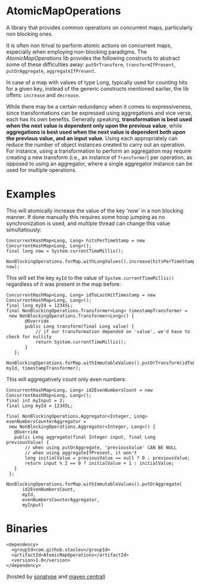 AtomicMapOperations
===================
A library that provides common operations on concurrent maps, particularly non blocking ones.

It is often non tirival to perform atomic actions on concurrent maps, especially when employing non-blocking paradigms. The *AtomicMapOperations* lib provides the following constructs to abstract some of these difficulties away: <code>putOrTransform</code>, <code>transformIfPresent</code>, <code>putOrAggregate</code>, <code>aggregateIfPresent</code>. 

In case of a map with values of type Long, typically used for counting hits for a given key, instead of the generic constructs mentioned earlier, the lib offers: <code>increase</code> and <code>decrease</code>.

While there may be a certain redundancy when it comes to expressiveness, since transformations can be expressed using aggregations and vice verse, each has its own benefits. Generally speaking, **transformation is best used when the next value is dependent only upon the previous value**, while **aggregations is best used when the next value is dependent both upon the previous value, and an input value**. Using each appropriately can reduce the number of object instances created to carry out an operation. For instance, using a transformation to perform an aggregation may require creating a new transform (i.e., an instance of <code>Transformer</code>) per operation, as opposed to using an aggregator, where a single aggregator instance can be used for multiple operations.

Examples
=======

This will atomically increase the value of the key 'now' in a non blocking manner. If done manually this requires some hoop jumping as no synchronization is used, and multiple thread can change this value simultatiously:
 
    ConcurrentHashMap<Long, Long> hitsPerTimeStamp = new ConcurrentHashMap<Long, Long>();
    final long now = System.currentTimeMillis();
    
    NonBlockingOperations.forMap.withLongValues().increase(hitsPerTimeStamp, now);
    

This will set the key <code>myId</code> to the value of <code>System.currentTimeMillis()</code> regardless of it was present in the map before:

    ConcurrentHashMap<Long, Long> idToLastHitTimestamp = new ConcurrentHashMap<Long, Long>();
    final long myId = 12345L;
    final NonBlockingOperations.Transformer<Long> timestampTransformer = 
     new NonBlockingOperations.Transformer<Long>() {
           @Override
           public Long transform(final Long value) {
               // if our transformation depended on 'value', we'd have to check for nullity
               return System.currentTimeMillis();
           }
       };
    
    NonBlockingOperations.forMap.withImmutableValues().putOrTransform(idToLastHitTimestamp, myId, timestampTransformer);
    
This will aggregatively count only even numbers:

    ConcurrentHashMap<Long, Long> id2EvenNumbersCount = new ConcurrentHashMap<Long, Long>();
    final int myInput = 2;
    final Long myId = 12345L;
    
    final NonBlockingOperations.Aggregator<Integer, Long> evenNumbersCounterAggregator = 
     new NonBlockingOperations.Aggregator<Integer, Long>() {
       @Override
       public Long aggregate(final Integer input, final Long previousValue) {
           // when using putOrAggregate, 'previousValue' CAN BE NULL
           // when using aggregateIfPresent, it won't
           long initialValue = previousValue == null ? 0 : previousValue;
           return input % 2 == 0 ? initialValue + 1 : initialValue;
       }
     };

    NonBlockingOperations.forMap.withImmutableValues().putOrAggregate(
          id2EvenNumbersCount,
          myId,
          evenNumbersCounterAggregator,
          myInput)
 
    

Binaries
=========
    <dependency>
      <groupId>com.github.staslev</groupId>
      <artifactId>AtomicMapOperations</artifactId>
      <version>1.0</version>
    </dependency>

(hosted by [sonatype](https://oss.sonatype.org/content/repositories/releases/) and [maven central](http://search.maven.org/))
